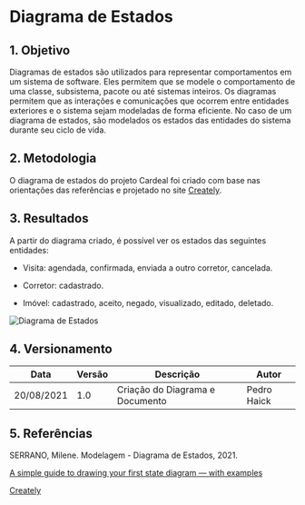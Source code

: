 # Diagrama de Estados

## 1. Objetivo
Diagramas de estados são utilizados para representar comportamentos em um sistema de software. Eles permitem que se modele o comportamento de uma classe, subsistema, pacote ou até sistemas inteiros.
Os diagramas permitem que as interações e comunicações que ocorrem entre entidades exteriores e o sistema sejam modeladas de forma eficiente. No caso de um diagrama de estados, são modelados os estados das entidades do sistema durante seu ciclo de vida.

## 2. Metodologia
O diagrama de estados do projeto Cardeal foi criado com base nas orientações das referências e projetado no site [Creately](https://app.creately.com/).

## 3. Resultados
A partir do diagrama criado, é possível ver os estados das seguintes entidades:
 - Visita: agendada, confirmada, enviada a outro corretor, cancelada.

 - Corretor: cadastrado.

 - Imóvel: cadastrado, aceito, negado, visualizado, editado, deletado.

![Diagrama de Estados](https://i.imgur.com/MfmITFb.png)

## 4. Versionamento
| Data       | Versão | Descrição                       | Autor       |
| ---------- | ------ | ------------------------------- | ----------- |
| 20/08/2021 | 1.0    | Criação do Diagrama e Documento | Pedro Haick |

## 5. Referências
SERRANO, Milene. Modelagem - Diagrama de Estados, 2021.

[A simple guide to drawing your first state diagram — with examples](https://cacoo.com/blog/a-simple-guide-to-drawing-your-first-state-diagram-with-examples/)

[Creately](https://app.creately.com/)